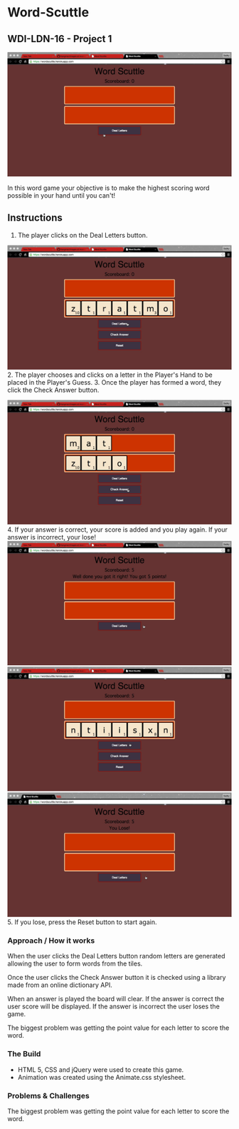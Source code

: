 # Word-Scuttle

## WDI-LDN-16 - Project 1

![Img 1](./images/Scuttle01.jpg)

In this word game your objective is to make the highest scoring word possible in your hand until you can't!

## Instructions

1. The player clicks on the Deal Letters button.

![Img 2](./images/Scuttle02.jpg)
2. The player chooses and clicks on a letter in the Player's Hand to be placed in the Player's Guess.
3. Once the player has formed a word, they click the Check Answer button.

![Img 3](./images/Scuttle03.jpg)
4. If your answer is correct, your score is added and you play again. If your answer is incorrect, your lose!
![Img 4](./images/Scuttle04.jpg)
![Img 5](./images/Scuttle05.jpg)
![Img 6](./images/Scuttle06.jpg)
5. If you lose, press the Reset button to start again.

### Approach / How it works

When the user clicks the Deal Letters button random letters are generated allowing the user to form words from the tiles.

Once the user clicks the Check Answer button it is checked using a library made from an online dictionary API.

When an answer is played the board will clear. If the answer is correct the user score will be displayed. If the answer is incorrect the user loses the game.

 The biggest problem was getting the point value for each letter to score the word.

### The Build

* HTML 5, CSS and jQuery were used to create this game.
* Animation was created using the Animate.css stylesheet.  

### Problems & Challenges

The biggest problem was getting the point value for each letter to score the word.
